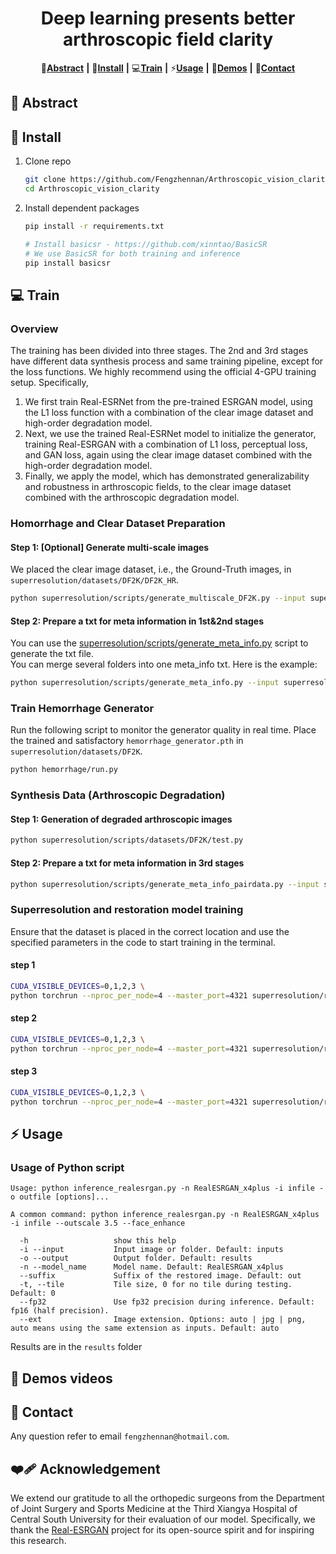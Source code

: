 <div align="center">

# Deep learning presents better arthroscopic field clarity

<div align="center">
    
📑[**Abstract**](#-abstract) **|** 🔧[**Install**](#-dependencies-and-installation)  **|** 💻[**Train**](#-train) **|** ⚡[**Usage**](#-inference)  **|** 👀[**Demos**](#-demo-videos) **|** 📧[**Contact**](#-contact)

<div align="left">

<!---------------------------------- Abstract --------------------------->
## 📑 Abstract

<!---------------------------------- Install ---------------------------->
## 🔧 Install
1. Clone repo
    ```bash
    git clone https://github.com/Fengzhennan/Arthroscopic_vision_clarity.git
    cd Arthroscopic_vision_clarity
    ```
2. Install dependent packages
    ```bash
    pip install -r requirements.txt
    
    # Install basicsr - https://github.com/xinntao/BasicSR
    # We use BasicSR for both training and inference
    pip install basicsr
    ```
<!----------------------------------  Train  ---------------------------->
## 💻 Train
### Overview
The training has been divided into three stages. The 2nd and 3rd stages have different data synthesis process and same training pipeline, except for the loss functions. We highly recommend using the official 4-GPU training setup. Specifically,

1. We first train Real-ESRNet from the pre-trained ESRGAN model, using the L1 loss function with a combination of the clear image dataset and high-order degradation model.
2. Next, we use the trained Real-ESRNet model to initialize the generator, training Real-ESRGAN with a combination of L1 loss, perceptual loss, and GAN loss, again using the clear image dataset combined with the high-order degradation model.
3. Finally, we apply the model, which has demonstrated generalizability and robustness in arthroscopic fields, to the clear image dataset combined with the arthroscopic degradation model.

### Homorrhage and Clear Dataset Preparation
#### Step 1: [Optional] Generate multi-scale images
We placed the clear image dataset, i.e., the Ground-Truth images, in `superresolution/datasets/DF2K/DF2K_HR`.
```bash
python superresolution/scripts/generate_multiscale_DF2K.py --input superresolution/datasets/DF2K/DF2K_HR --output superresolution/datasets/DF2K/DF2K_multiscale
```
#### Step 2: Prepare a txt for meta information in 1st&2nd stages
You can use the [superresolution/scripts/generate_meta_info.py](superresolution/scripts/generate_meta_info.py) script to generate the txt file. <br>
You can merge several folders into one meta_info txt. Here is the example:
```bash
python superresolution/scripts/generate_meta_info.py --input superresolution/datasets/DF2K/DF2K_HR superresolution/datasets/DF2K/DF2K_multiscale --root superresolution/datasets/DF2K datasets/DF2K --meta_info superresolution/datasets/DF2K/meta_info/meta_info_DF2Kmultiscale.txt
```

### Train Hemorrhage Generator
Run the following script to monitor the generator quality in real time. Place the trained and satisfactory `hemorrhage_generator.pth` in `superresolution/datasets/DF2K`.
```bash
python hemorrhage/run.py
```

### Synthesis Data (Arthroscopic Degradation)
#### Step 1: Generation of degraded arthroscopic images
```bash
python superresolution/scripts/datasets/DF2K/test.py
```
#### Step 2: Prepare a txt for meta information in 3rd stages
```bash
python superresolution/scripts/generate_meta_info_pairdata.py --input superresolution/datasets/DF2K/DIV2K_train_HR_sub superresolution/datasets/DF2K/DIV2K_train_LR_bicubic_X4_sub --meta_info superresolution/datasets/DF2K/meta_info/meta_info_DIV2K_sub_pair.txt
```

### Superresolution and restoration model training
Ensure that the dataset is placed in the correct location and use the specified parameters in the code to start training in the terminal.
#### step 1
```bash
CUDA_VISIBLE_DEVICES=0,1,2,3 \
python torchrun --nproc_per_node=4 --master_port=4321 superresolution/realesrgan/train.py -opt superresolution/options/train_realesrnet_x4plus.yml --launcher pytorch --auto_resume
```
#### step 2
```bash
CUDA_VISIBLE_DEVICES=0,1,2,3 \
python torchrun --nproc_per_node=4 --master_port=4321 superresolution/realesrgan/train.py -opt superresolution/options/train_realesrgan_x4plus.yml --launcher pytorch --auto_resume
```
#### step 3
```bash
CUDA_VISIBLE_DEVICES=0,1,2,3 \
python torchrun --nproc_per_node=4 --master_port=4321 superresolution/realesrgan/train.py -opt superresolution/options/finetune_realesrgan_x4plus_pairdata.yml --launcher pytorch --auto_resume
```

<!----------------------------------  Usage  ---------------------------->
## ⚡ Usage
### Usage of Python script

```console
Usage: python inference_realesrgan.py -n RealESRGAN_x4plus -i infile -o outfile [options]...

A common command: python inference_realesrgan.py -n RealESRGAN_x4plus -i infile --outscale 3.5 --face_enhance

  -h                   show this help
  -i --input           Input image or folder. Default: inputs
  -o --output          Output folder. Default: results
  -n --model_name      Model name. Default: RealESRGAN_x4plus
  --suffix             Suffix of the restored image. Default: out
  -t, --tile           Tile size, 0 for no tile during testing. Default: 0
  --fp32               Use fp32 precision during inference. Default: fp16 (half precision).
  --ext                Image extension. Options: auto | jpg | png, auto means using the same extension as inputs. Default: auto
```

Results are in the `results` folder

<!----------------------------------  Usage  ---------------------------->
## 👀 Demos videos

<!---------------------------------- Contact ---------------------------->
## 📧 Contact
Any question refer to email `fengzhennan@hotmail.com`.

<!------------------------------ Acknowledgement ------------------------>
## ❤️‍🩹 Acknowledgement
We extend our gratitude to all the orthopedic surgeons from the Department of Joint Surgery and Sports Medicine at the Third Xiangya Hospital of Central South University for their evaluation of our model. Specifically, we thank the [Real-ESRGAN](https://github.com/xinntao/Real-ESRGAN) project for its open-source spirit and for inspiring this research.
